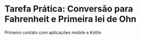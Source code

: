 <h1>Tarefa Prática: Conversão para Fahrenheit e Primeira lei de Ohn</h1>
<p>Primeiro contato com aplicações mobile e Kotlin</p>
